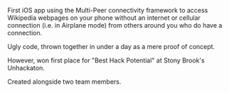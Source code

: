 First iOS app using the Multi-Peer connectivity framework to access Wikipedia webpages on your phone without an internet or cellular connection (i.e. in Airplane mode) from others around you who do have a connection.

Ugly code, thrown together in under a day as a mere proof of concept.

However, won first place for "Best Hack Potential" at Stony Brook's Unhackaton.

Created alongside two team members.
